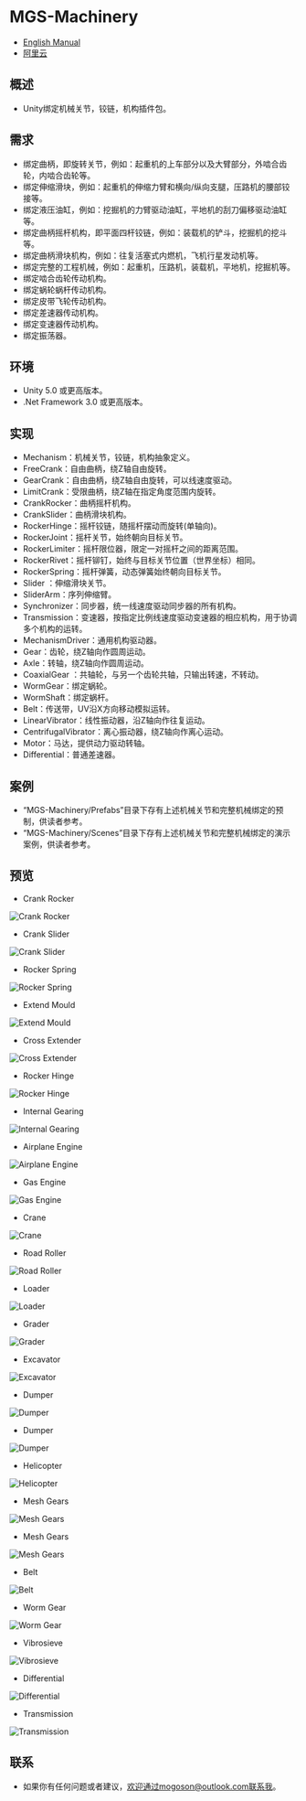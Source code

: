 ﻿# MGS-Machinery
- [English Manual](./README.md)
- [阿里云](https://www.aliyun.com/minisite/goods?userCode=0fgf4qk9)

## 概述
- Unity绑定机械关节，铰链，机构插件包。

## 需求
- 绑定曲柄，即旋转关节，例如：起重机的上车部分以及大臂部分，外啮合齿轮，内啮合齿轮等。
- 绑定伸缩滑块，例如：起重机的伸缩力臂和横向/纵向支腿，压路机的腰部铰接等。
- 绑定液压油缸，例如：挖掘机的力臂驱动油缸，平地机的刮刀偏移驱动油缸等。
- 绑定曲柄摇杆机构，即平面四杆铰链，例如：装载机的铲斗，挖掘机的挖斗等。
- 绑定曲柄滑块机构，例如：往复活塞式内燃机，飞机行星发动机等。
- 绑定完整的工程机械，例如：起重机，压路机，装载机，平地机，挖掘机等。
- 绑定啮合齿轮传动机构。
- 绑定蜗轮蜗杆传动机构。
- 绑定皮带飞轮传动机构。
- 绑定差速器传动机构。
- 绑定变速器传动机构。
- 绑定振荡器。

## 环境
- Unity 5.0 或更高版本。
- .Net Framework 3.0 或更高版本。

## 实现
- Mechanism：机械关节，铰链，机构抽象定义。
- FreeCrank：自由曲柄，绕Z轴自由旋转。
- GearCrank：自由曲柄，绕Z轴自由旋转，可以线速度驱动。
- LimitCrank：受限曲柄，绕Z轴在指定角度范围内旋转。
- CrankRocker：曲柄摇杆机构。
- CrankSlider：曲柄滑块机构。
- RockerHinge：摇杆铰链，随摇杆摆动而旋转(单轴向)。
- RockerJoint：摇杆关节，始终朝向目标关节。
- RockerLimiter：摇杆限位器，限定一对摇杆之间的距离范围。
- RockerRivet：摇杆铆钉，始终与目标关节位置（世界坐标）相同。
- RockerSpring：摇杆弹簧，动态弹簧始终朝向目标关节。
- Slider ：伸缩滑块关节。
- SliderArm：序列伸缩臂。
- Synchronizer：同步器，统一线速度驱动同步器的所有机构。
- Transmission：变速器，按指定比例线速度驱动变速器的相应机构，用于协调多个机构的运转。
- MechanismDriver：通用机构驱动器。
- Gear：齿轮，绕Z轴向作圆周运动。
- Axle：转轴，绕Z轴向作圆周运动。
- CoaxialGear ：共轴轮，与另一个齿轮共轴，只输出转速，不转动。
- WormGear：绑定蜗轮。
- WormShaft：绑定蜗杆。
- Belt：传送带，UV沿X方向移动模拟运转。
- LinearVibrator：线性振动器，沿Z轴向作往复运动。
- CentrifugalVibrator：离心振动器，绕Z轴向作离心运动。
- Motor：马达，提供动力驱动转轴。
- Differential：普通差速器。

## 案例
- “MGS-Machinery/Prefabs”目录下存有上述机械关节和完整机械绑定的预制，供读者参考。
- “MGS-Machinery/Scenes”目录下存有上述机械关节和完整机械绑定的演示案例，供读者参考。

## 预览
- Crank Rocker

![Crank Rocker](./Attachment/README_Image/CrankRocker.gif)

- Crank Slider

![Crank Slider](./Attachment/README_Image/CrankSlider.gif)

- Rocker Spring

![Rocker Spring](./Attachment/README_Image/RockerSpring.gif)

- Extend Mould

![Extend Mould](./Attachment/README_Image/ExtendMould.gif)

- Cross Extender

![Cross Extender](./Attachment/README_Image/CrossExtender.gif)

- Rocker Hinge

![Rocker Hinge](./Attachment/README_Image/RockerHinge.gif)

- Internal Gearing

![Internal Gearing](./Attachment/README_Image/InternalGearing.gif)

- Airplane Engine

![Airplane Engine](./Attachment/README_Image/AirplaneEngine.gif)

- Gas Engine

![Gas Engine](./Attachment/README_Image/GasEngine.gif)

- Crane

![Crane](./Attachment/README_Image/Crane.gif)

- Road Roller

![Road Roller](./Attachment/README_Image/RoadRoller.gif)

- Loader

![Loader](./Attachment/README_Image/Loader.gif)

- Grader

![Grader](./Attachment/README_Image/Grader.gif)

- Excavator

![Excavator](./Attachment/README_Image/Excavator.gif)

- Dumper

![Dumper](./Attachment/README_Image/Dumper_H.gif)

- Dumper

![Dumper](./Attachment/README_Image/Dumper_P.gif)

- Helicopter

![Helicopter](./Attachment/README_Image/Helicopter.gif)

- Mesh Gears

![Mesh Gears](./Attachment/README_Image/MeshGears_E.gif)

- Mesh Gears

![Mesh Gears](./Attachment/README_Image/MeshGears_C.gif)

- Belt

![Belt](./Attachment/README_Image/Belt.gif)

- Worm Gear

![Worm Gear](./Attachment/README_Image/WormGear.gif)

- Vibrosieve

![Vibrosieve](./Attachment/README_Image/Vibrosieve.gif)

- Differential

![Differential](./Attachment/README_Image/Differential.gif)

- Transmission

![Transmission](./Attachment/README_Image/Transmission.gif)

## 联系
- 如果你有任何问题或者建议，欢迎通过mogoson@outlook.com联系我。